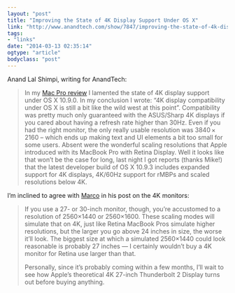 ```yaml
---
layout: "post"
title: "Improving the State of 4K Display Support Under OS X"
link: "http://www.anandtech.com/show/7847/improving-the-state-of-4k-display-support-under-os-x"
tags: 
- "links"
date: "2014-03-13 02:35:14"
ogtype: "article"
bodyclass: "post"
---
```


Anand Lal Shimpi, writing for AnandTech:

> In my [Mac Pro review](http://www.anandtech.com/show/7603/mac-pro-review-late-2013/) I lamented the state of 4K display support under OS X 10.9.0. In my conclusion I wrote: “4K display compatibility under OS X is still a bit like the wild west at this point”. Compatibility was pretty much only guaranteed with the ASUS/Sharp 4K displays if you cared about having a refresh rate higher than 30Hz. Even if you had the right monitor, the only really usable resolution was 3840 × 2160 – which ends up making text and UI elements a bit too small for some users. Absent were the wonderful scaling resolutions that Apple introduced with its MacBook Pro with Retina Display. Well it looks like that won’t be the case for long, last night I got reports (thanks Mike!) that the latest developer build of OS X 10.9.3 includes expanded support for 4K displays, 4K/60Hz support for rMBPs and scaled resolutions below 4K.

I’m inclined to agree with [Marco](http://www.marco.org/2014/03/12/anandtech-4k-improvements) in his post on the 4K monitors:

> If you use a 27- or 30-inch monitor, though, you’re accustomed to a resolution of 2560×1440 or 2560×1600. These scaling modes will simulate that on 4K, just like Retina MacBook Pros simulate higher resolutions, but the larger you go above 24 inches in size, the worse it’ll look. The biggest size at which a simulated 2560×1440 could look reasonable is probably 27 inches — I certainly wouldn’t buy a 4K monitor for Retina use larger than that.
> 
> Personally, since it’s probably coming within a few months, I’ll wait to see how Apple’s theoretical 4K 27-inch Thunderbolt 2 Display turns out before buying anything.
